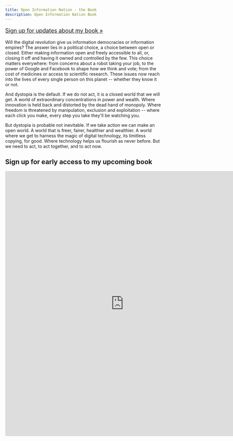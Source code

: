 ```yaml
---
title: Open Information Nation - the Book
description: Open Information Nation Book
---
```


<p style="font-size: 18px;"><a href="#signup" class="button">Sign up for updates about my book &raquo;</a></p>

Will the digital revolution give us information democracies or information empires? The answer lies in a political choice, a choice between open or closed. Either making information open and freely accessible to all, or, closing it off and having it owned and controlled by the few. This choice matters everywhere: from  concerns about a robot taking your job, to the power of Google and Facebook to shape how we think and vote; from the cost of medicines or access to scientific research. These issues now reach into the lives of every single person on this planet -- whether they know it or not.                                     

And dystopia is the default. If we do not act, it is a closed world that we will get. A world of extraordinary concentrations in power and wealth. Where innovation is held back and distorted by the dead hand of monopoly. Where freedom is threatened by manipulation, exclusion and exploitation -- where each click you make, every step you take they'll be watching you.

But dystopia is probable not inevitable. If we take action we can make an open world. A world that is freer, fairer, healthier and wealthier. A world where we get to harness the magic of digital technology, its limitless copying, for good. Where technology helps us flourish as never before. But we need to act, to act together, and to act now.

<a name="signup" id="signup"></a>

## Sign up for early access to my upcoming book

<iframe src="https://docs.google.com/forms/d/e/1FAIpQLSd2ONTXQF9ritru6-S8Jzr3ELpKBxd-VvD20MKKBuV0MFuKIg/viewform?embedded=true" width="760" height="850" frameborder="0" marginheight="0" scrolling="no" marginwidth="0">Loading...</iframe>

